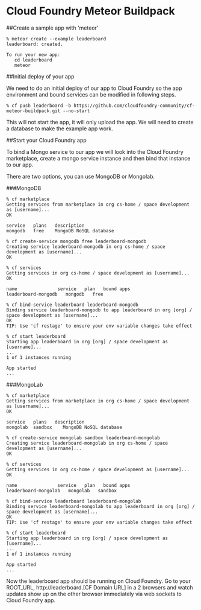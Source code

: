 Cloud Foundry Meteor Buildpack
==============================

##Create a sample app with 'meteor'

```
% meteor create --example leaderboard
leaderboard: created.

To run your new app:
   cd leaderboard
   meteor
```

##Initial deploy of your app

We need to do an initial deploy of our app to Cloud Foundry so the app environment and bound services can be modified in following steps.

```
% cf push leaderboard -b https://github.com/cloudfoundry-community/cf-meteor-buildpack.git --no-start
```

This will not start the app, it will only upload the app.  We will need to create a database to make the example app work.

##Start your Cloud Foundry app

To bind a Mongo service to our app we will look into the Cloud Foundry marketplace, create a mongo service instance and then bind that instance to our app.

There are two options, you can use MongoDB or Mongolab.

###MongoDB
```
% cf marketplace
Getting services from marketplace in org cs-home / space development as [username]...
OK

service   plans   description
mongodb   free    MongoDB NoSQL database

% cf create-service mongodb free leaderboard-mongodb
Creating service leaderboard-mongodb in org cs-home / space development as [username]...
OK

% cf services
Getting services in org cs-home / space development as [username]...
OK

name               service   plan   bound apps
leaderboard-mongodb   mongodb   free

% cf bind-service leaderboard leaderboard-mongodb
Binding service leaderboard-mongodb to app leaderboard in org [org] / space development as [username]...
OK
TIP: Use 'cf restage' to ensure your env variable changes take effect

% cf start leaderboard
Starting app leaderboard in org [org] / space development as [username]...
...
1 of 1 instances running

App started
...
```

###MongoLab
```
% cf marketplace
Getting services from marketplace in org cs-home / space development as [username]...
OK

service   plans   description
mongolab  sandbox    MongoDB NoSQL database

% cf create-service mongolab sandbox leaderboard-mongolab
Creating service leaderboard-mongolab in org cs-home / space development as [username]...
OK

% cf services
Getting services in org cs-home / space development as [username]...
OK

name               service   plan   bound apps
leaderboard-mongolab   mongolab   sandbox

% cf bind-service leaderboard leaderboard-mongolab
Binding service leaderboard-mongolab to app leaderboard in org [org] / space development as [username]...
OK
TIP: Use 'cf restage' to ensure your env variable changes take effect

% cf start leaderboard
Starting app leaderboard in org [org] / space development as [username]...
...
1 of 1 instances running

App started
...
```

Now the leaderboard app should be running on Cloud Foundry. Go to your ROOT_URL, http://leaderboard.[CF Domain URL] in a 2 browsers and watch updates show up on the other browser immediately via web sockets to Cloud Foundry app.
